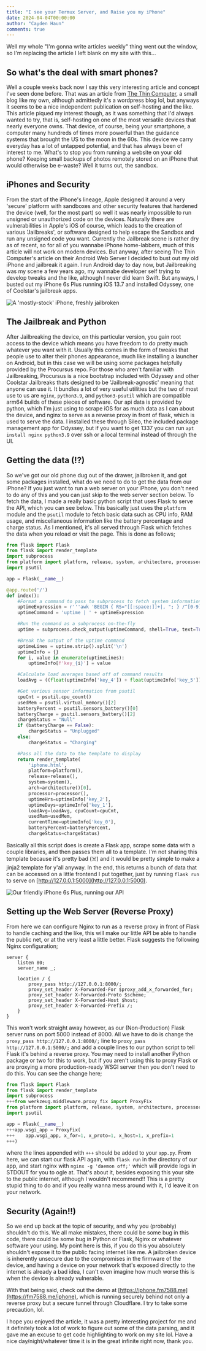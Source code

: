 ```yaml
---
title: "I see your Termux Server, and Raise you my iPhone"
date: 2024-04-04T00:00:00
author: "Cayden Haun"
comments: true
---
```

Well my whole "I'm gonna write articles weekly" thing went out the window, so I'm replacing the article I left blank on my site with this...

## So what's the deal with smart phones?

Well a couple weeks back now I say this very interesting article and concept I've seen done before. That was an article from [The Thin Computer](https://thin.computer/index.php/2024/03/21/using-termux-on-android-for-self-hosting-yes-really/), a small blog like my own, although admittedly it's a wordpress blog lol, but anyways it seems to be a nice independent publication on self-hosting and the like. This article piqued my interest though, as it was something that I'd always wanted to try, that is, self-hosting on one of the most versatile devices that nearly everyone owns. That device, of course, being your smartphone, a computer many hundreds of times more powerful than the guidance systems that brought the US to the moon in the 60s. This device we carry everyday has a lot of untapped potential, and that has always been of interest to me. What's to stop you from running a website on your old phone? Keeping small backups of photos remotely stored on an iPhone that would otherwise be e-waste? Well it turns out, the sandbox.

## iPhones and Security

From the start of the iPhone's lineage, Apple designed it around a very 'secure' platform with sandboxes and other security features that hardened the device (well, for the most part) so well it was nearly impossible to run unsigned or unauthorized code on the devices. Naturally there are vulnerabilities in Apple's iOS of course, which leads to the creation of various 'Jailbreaks', or software designed to help escape the Sandbox and run any unsigned code you want. Currently the Jailbreak scene is rather dry as of recent, so for all of you wannabe iPhone home-labbers, much of this article will not work on modern devices. But anyway, after seeing The Thin Computer's article on their Android Web Server I decided to bust out my old iPhone and jailbreak it again. I run Android day to day now, but Jailbreaking was my scene a few years ago, my wannabe developer self trying to develop tweaks and the like, although I never did learn Swift. But anyways, I busted out my iPhone 6s Plus running iOS 13.7 and installed Odyssey, one of Coolstar's jailbreak apps.

![A 'mostly-stock' iPhone, freshly jailbroken](/images/blogs/projects/iphone-server/mostly-stock-iphone.jpg)

## The Jailbreak and Python

After Jailbreaking the device, on this particular version, you gain root access to the device which means you have freedom to do pretty much whatever you want with it. Usually this comes in the form of tweaks that people use to alter their phones appearance, much like installing a launcher on Android, but in this case we will be using some packages helpfully provided by the Procursus repo. For those who aren't familiar with Jailbreaking, Procursus is a nice bootstrap included with Odyssey and other Coolstar Jailbreaks thats designed to be 'Jailbreak-agnostic' meaning that anyone can use it. It bundles a lot of very useful utilities but the two of most use to us are `nginx`, `python3.9`, and `python3-psutil` which are compatible arm64 builds of these pieces of software. Our api data is provided by python, which I'm just using to scrape iOS for as much data as I can about the device, and nginx to serve as a reverse proxy in front of flask, which is used to serve the data. I installed these through Sileo, the included package management app for Odyssey, but if you want to get 1337 you can run ```apt install nginx python3.9``` over ssh or a local terminal instead of through the UI.

## Getting the data (!?)

So we've got our old phone dug out of the drawer, jailbroken it, and got some packages installed, what do we need to do to get the data from our iPhone? If you just want to run a web server on your iPhone, you don't need to do any of this and you can just skip to the web server section below. To fetch the data, I made a really basic python script that uses Flask to serve the API, which you can see below. This basically just uses the `platform` module and the `psutil` module to fetch basic data such as CPU info, RAM usage, and miscellaneous information like the battery percentage and charge status. As I mentioned, it's all served through Flask which fetches the data when you reload or visit the page. This is done as follows;

```python
from flask import Flask
from flask import render_template
import subprocess
from platform import platform, release, system, architecture, processor
import psutil

app = Flask(__name__)

@app.route('/')
def index():
    #Format a command to pass to subprocess to fetch system information
    uptimeExpression = r'''awk 'BEGIN { RS="[[:space:]]+|, "; } /^[0-9]+:[0-9]+(:[0-9]+)?$/ || /^[0-9]+( day)?$/ || /^[0-9]+\.[0-9]+$/ { print }' '''
    uptimeCommand = 'uptime | ' + uptimeExpression

    #Run the command as a subprocess on-the-fly
    uptime = subprocess.check_output(uptimeCommand, shell=True, text=True)

    #Break the output of the uptime command
    uptimeLines = uptime.strip().split('\n')
    uptimeInfo = {}
    for i, value in enumerate(uptimeLines):
        uptimeInfo[f'key_{i}'] = value

    #Calculate load averages based off of command results
    loadAvg = ((float(uptimeInfo['key_4']) + float(uptimeInfo['key_5']) + float(uptimeInfo['key_6'])) / 3)

    #Get various sensor information from psutil
    cpuCnt = psutil.cpu_count()
    usedMem = psutil.virtual_memory()[2]
    batteryPercent = psutil.sensors_battery()[0]
    batteryCharge = psutil.sensors_battery()[2]
    chargeStatus = "Null"
    if (batteryCharge == False):
        chargeStatus = "Unplugged"
    else:
        chargeStatus = "Charging"

    #Pass all the data to the template to display
    return render_template(
        'iphone.html', 
        platform=platform(), 
        release=release(), 
        system=system(), 
        arch=architecture()[0], 
        processor=processor(), 
        uptimeHrs=uptimeInfo['key_2'], 
        uptimeDays=uptimeInfo['key_1'], 
        loadAvg=loadAvg, cpuCount=cpuCnt, 
        usedRam=usedMem, 
        currentTime=uptimeInfo['key_0'],
        batteryPercent=batteryPercent, 
        chargeStatus=chargeStatus)
```

Basically all this script does is create a Flask app, scrape some data with a couple libraries, and then passes them all to a template. I'm not sharing this template because it's pretty bad (:skull_and_crossbones:) and it would be pretty simple to make a jinja2 template for y'all anyway. In the end, this returns a bunch of data that can be accessed on a little frontend I put together, just by running `flask run` to serve on [http://127.0.0.1:5000](http://127.0.0.1:5000).

![Our friendly iPhone 6s Plus, running our API](/images/blogs/projects/iphone-server/server-setup.jpg)

## Setting up the Web Server (Reverse Proxy)

From here we can configure Nginx to run as a reverse proxy in front of Flask to handle caching and the like, this will make our little API be able to handle the public net, or at the very least a little better. Flask suggests the following Nginx configuration;

```nginx
server {
    listen 80;
    server_name _;

    location / {
        proxy_pass http://127.0.0.1:8000/;
        proxy_set_header X-Forwarded-For $proxy_add_x_forwarded_for;
        proxy_set_header X-Forwarded-Proto $scheme;
        proxy_set_header X-Forwarded-Host $host;
        proxy_set_header X-Forwarded-Prefix /;
    }
}
```

This won't work straight away however, as our (Non-Production) Flask server runs on port 5000 instead of 8000. All we have to do is change the `proxy_pass http://127.0.0.1:8000/;` line to `proxy_pass http://127.0.0.1:5000/;` and add a couple lines to our python script to tell Flask it's behind a reverse proxy. You may need to install another Python package or two for this to work, but if you aren't using this to proxy Flask or are proxying a more production-ready WSGI server then you don't need to do this. You can see the change here;

```python
from flask import Flask
from flask import render_template
import subprocess
+++from werkzeug.middleware.proxy_fix import ProxyFix
from platform import platform, release, system, architecture, processor
import psutil

app = Flask(__name__)
+++app.wsgi_app = ProxyFix(
+++    app.wsgi_app, x_for=1, x_proto=1, x_host=1, x_prefix=1
+++)
```

where the lines appended with `+++` should be added to your `app.py`. From here, we can start our flask API again, with `flask run` in the directory of our app, and start nginx with `nginx -g 'daemon off;'` which will provide logs in STDOUT for you to ogle at. That's about it, besides exposing this your site to the public internet, although I wouldn't recommend!! This is a pretty stupid thing to do and if you really wanna mess around with it, I'd leave it on your network.

## Security (Again!!)

So we end up back at the topic of security, and why you (probably) shouldn't do this. We all make mistakes, there could be some bug in this code, there could be some bug in Python or Flask, Nginx or whatever software your using. My point here is this, if you do this you absolutely shouldn't expose it to the public facing internet like me. A jailbroken device is inherently unsecure due to the compromises in the firmware of the device, and having a device on your network that's exposed directly to the internet is already a bad idea, I can't even imagine how much worse this is when the device is already vulnerable.

With that being said, check out the demo at [https://iphone.fm7588.me](https://fm7588.me/iphone), which is running securely behind not only a reverse proxy but a secure tunnel through Cloudflare. I try to take some precaution, lol.

I hope you enjoyed the article, it was a pretty interesting project for me and it definitely took a lot of work to figure out some of the data parsing, and it gave me an excuse to get code highlighting to work on my site lol. Have a nice day/night/whatever time it is in the great infinite right now, thank you.
